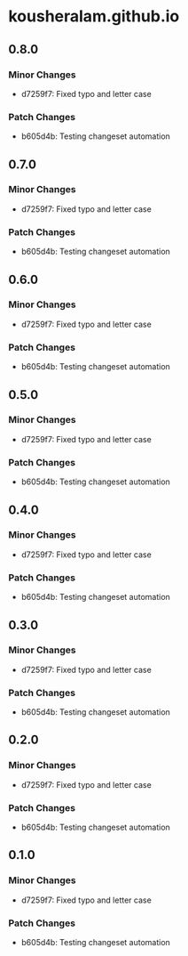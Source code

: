 # kousheralam.github.io

## 0.8.0

### Minor Changes

- d7259f7: Fixed typo and letter case

### Patch Changes

- b605d4b: Testing changeset automation

## 0.7.0

### Minor Changes

- d7259f7: Fixed typo and letter case

### Patch Changes

- b605d4b: Testing changeset automation

## 0.6.0

### Minor Changes

- d7259f7: Fixed typo and letter case

### Patch Changes

- b605d4b: Testing changeset automation

## 0.5.0

### Minor Changes

- d7259f7: Fixed typo and letter case

### Patch Changes

- b605d4b: Testing changeset automation

## 0.4.0

### Minor Changes

- d7259f7: Fixed typo and letter case

### Patch Changes

- b605d4b: Testing changeset automation

## 0.3.0

### Minor Changes

- d7259f7: Fixed typo and letter case

### Patch Changes

- b605d4b: Testing changeset automation

## 0.2.0

### Minor Changes

- d7259f7: Fixed typo and letter case

### Patch Changes

- b605d4b: Testing changeset automation

## 0.1.0

### Minor Changes

- d7259f7: Fixed typo and letter case

### Patch Changes

- b605d4b: Testing changeset automation
